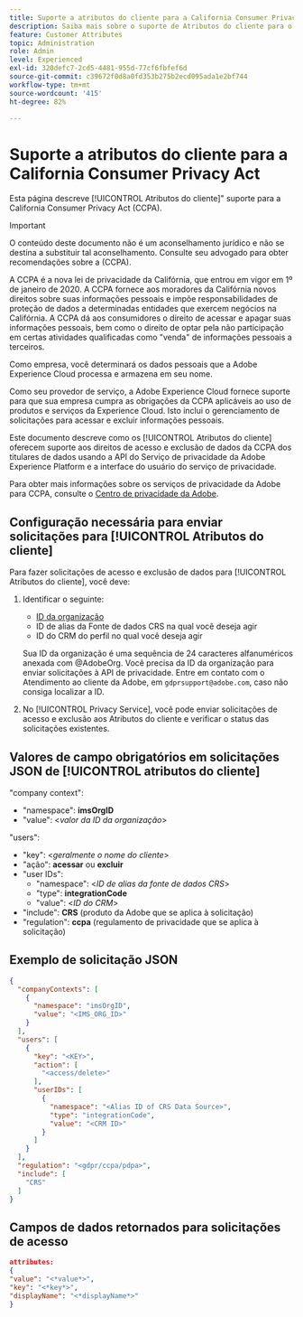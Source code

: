 ```yaml
---
title: Suporte a atributos do cliente para a California Consumer Privacy Act
description: Saiba mais sobre o suporte de Atributos do cliente para o California Consumer Privacy Act.
feature: Customer Attributes
topic: Administration
role: Admin
level: Experienced
exl-id: 320defc7-2cd5-4481-955d-77cf6fbfef6d
source-git-commit: c39672f0d8a0fd353b275b2ecd095ada1e2bf744
workflow-type: tm+mt
source-wordcount: '415'
ht-degree: 82%

---
```


# Suporte a atributos do cliente para a California Consumer Privacy Act

Esta página descreve [!UICONTROL Atributos do cliente]&quot; suporte para a California Consumer Privacy Act (CCPA).

>[!IMPORTANT]
>
>O conteúdo deste documento não é um aconselhamento jurídico e não se destina a substituir tal aconselhamento. Consulte seu advogado para obter recomendações sobre a (CCPA).

A CCPA é a nova lei de privacidade da Califórnia, que entrou em vigor em 1º de janeiro de 2020. A CCPA fornece aos moradores da Califórnia novos direitos sobre suas informações pessoais e impõe responsabilidades de proteção de dados a determinadas entidades que exercem negócios na Califórnia. A CCPA dá aos consumidores o direito de acessar e apagar suas informações pessoais, bem como o direito de optar pela não participação em certas atividades qualificadas como &quot;venda&quot; de informações pessoais a terceiros.

Como empresa, você determinará os dados pessoais que a Adobe Experience Cloud processa e armazena em seu nome.

Como seu provedor de serviço, a Adobe Experience Cloud fornece suporte para que sua empresa cumpra as obrigações da CCPA aplicáveis ao uso de produtos e serviços da Experience Cloud. Isto inclui o gerenciamento de solicitações para acessar e excluir informações pessoais.

Este documento descreve como os [!UICONTROL Atributos do cliente] oferecem suporte aos direitos de acesso e exclusão de dados da CCPA dos titulares de dados usando a API do Serviço de privacidade da Adobe Experience Platform e a interface do usuário do serviço de privacidade.

Para obter mais informações sobre os serviços de privacidade da Adobe para CCPA, consulte o [Centro de privacidade da Adobe](https://www.adobe.com/privacy/ccpa.html).

## Configuração necessária para enviar solicitações para [!UICONTROL Atributos do cliente]

Para fazer solicitações de acesso e exclusão de dados para [!UICONTROL Atributos do cliente], você deve:

1. Identificar o seguinte:

   * [ID da organização](../../administration/organizations.md)
   * ID de alias da Fonte de dados CRS na qual você deseja agir
   * ID do CRM do perfil no qual você deseja agir

   Sua ID da organização é uma sequência de 24 caracteres alfanuméricos anexada com @AdobeOrg. Você precisa da ID da organização para enviar solicitações à API de privacidade. Entre em contato com o Atendimento ao cliente da Adobe, em `gdprsupport@adobe.com`, caso não consiga localizar a ID.

1. No [!UICONTROL Privacy Service], você pode enviar solicitações de acesso e exclusão aos Atributos do cliente e verificar o status das solicitações existentes.

## Valores de campo obrigatórios em solicitações JSON de [!UICONTROL atributos do cliente]

&quot;company context&quot;:

* &quot;namespace&quot;: **imsOrgID**
* &quot;value&quot;: &lt;*valor da ID da organização*>

&quot;users&quot;:

* &quot;key&quot;: &lt;*geralmente o nome do cliente*>
* &quot;ação&quot;: **acessar** ou **excluir**
* &quot;user IDs&quot;:
   * &quot;namespace&quot;: &lt;*ID de alias da fonte de dados CRS*>
   * &quot;type&quot;: **integrationCode**
   * &quot;value&quot;: &lt;*ID do CRM*>
* &quot;include&quot;: **CRS** (produto da Adobe que se aplica à solicitação)
* &quot;regulation&quot;: **ccpa** (regulamento de privacidade que se aplica à solicitação)

## Exemplo de solicitação JSON

```json
{
  "companyContexts": [
    {
      "namespace": "imsOrgID",
      "value": "<IMS_ORG_ID>"
    }
  ],
  "users": [
    {
      "key": "<KEY>",
      "action": [
        "<access/delete>"
      ],
      "userIDs": [
        {
          "namespace": "<Alias ID of CRS Data Source>",
          "type": "integrationCode",
          "value": "<CRM ID>"
        }
      ]
    }
  ],
  "regulation": "<gdpr/ccpa/pdpa>",
  "include": [
    "CRS"
  ]
}
```

## Campos de dados retornados para solicitações de acesso

```json
attributes:
{
"value": "<*value*>",
"key": "<*key*>",
"displayName": "<*displayName*>"
}
```
